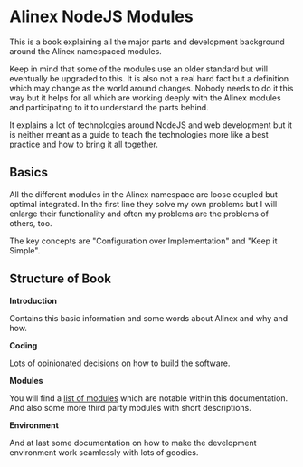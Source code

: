 # Alinex NodeJS Modules

This is a book explaining all the major parts and development background around
the Alinex namespaced modules.

Keep in mind that some of the modules use an older standard but will eventually
be upgraded to this. It is also not a real hard fact but a definition which may
change as the world around changes. Nobody needs to do it this way but it helps
for all which are working deeply with the Alinex modules and participating to it
to understand the parts behind.

It explains a lot of technologies around NodeJS and web development but it is
neither meant as a guide to teach the technologies more like a best practice
and how to bring it all together.

## Basics

All the different modules in the Alinex namespace are loose coupled but optimal
integrated. In the first line they solve my own problems
but I will enlarge their functionality and often my problems are the problems of
others, too.

The key concepts are "Configuration over Implementation" and "Keep it Simple".

## Structure of Book

__Introduction__

Contains this basic information and some words about Alinex and why and how.

__Coding__

Lots of opinionated decisions on how to build the software.

__Modules__

You will find a [list of modules](modules.md) which are notable within this documentation.
And also some more third party modules with short descriptions.

__Environment__

And at last some documentation on how to make the development environment work
seamlessly with lots of goodies.
